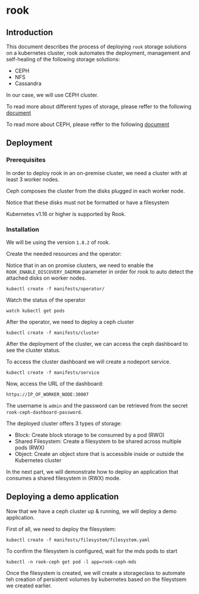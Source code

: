 # rook

## Introduction

This document describes the process of deploying `rook` storage solutions on a kubernetes cluster, rook automates the deployment, management and self-healing of the following storage solutions:

* CEPH
* NFS
* Cassandra

In our case, we will use CEPH cluster.

To read more about different types of storage, please reffer to the following [document](./Documentation/Storage.md)

To read more about CEPH, please reffer to the following [document](./Documentation/ceph.md)

## Deployment

### Prerequisites

In order to deploy rook in an on-premise cluster, we need a cluster with at least 3 worker nodes.

Ceph composes the cluster from the disks plugged in each worker node.

Notice that these disks must not be formatted or have a filesystem

Kubernetes v1.16 or higher is supported by Rook.

### Installation 

We will be using the version `1.8.2` of rook.

Create the needed resources and the operator:

Notice that in an on promise clusters, we need to enable the `ROOK_ENABLE_DISCOVERY_DAEMON` parameter in order for rook to auto detect the attached disks on worker nodes. 

```
kubectl create -f manifests/operator/
```

Watch the status of the operator

```
watch kubectl get pods
```

After the operator, we need to deploy a ceph cluster

```
kubectl create -f manifests/cluster
```

After the deployment of the cluster, we can access the ceph dashboard to see the cluster status.

To access the cluster dashboard we will create a nodeport service.

```
kubectl create -f manifests/service
```

Now, access the URL of the dashboard:

```
https://IP_OF_WORKER_NODE:30007
```

The username is `admin` and the password can be retrieved from the secret `rook-ceph-dashboard-password`.

The deployed cluster offers 3 types of storage:

* Block: Create block storage to be consumed by a pod (RWO)
* Shared Filesystem: Create a filesystem to be shared across multiple pods (RWX)
* Object: Create an object store that is accessible inside or outside the Kubernetes cluster

In the next part, we will demonstrate how to deploy an application that consumes a shared filesystem in (RWX) mode.
## Deploying a demo application

Now that we have a ceph cluster up & running, we will deploy a demo application.

First of all, we need to deploy the filesystem:

```
kubectl create -f manifests/filesystem/filesystem.yaml
```

To confirm the filesystem is configured, wait for the mds pods to start

```
kubectl -n rook-ceph get pod -l app=rook-ceph-mds
```

Once the filesystem is created, we will create a storageclass to automate teh creation of persistent volumes by kubernetes based on the fileystsem we created earlier.

